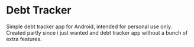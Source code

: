 # Debt Tracker
Simple debt tracker app for Android, intended for personal use only.
Created partly since i just wanted and debt tracker app without a bunch of extra features.
